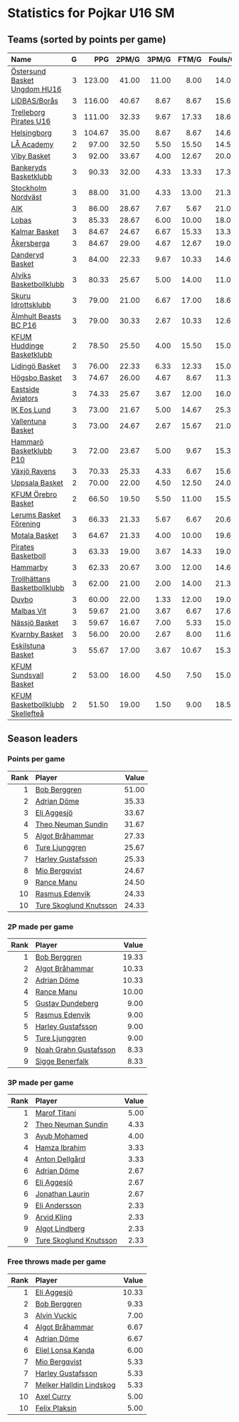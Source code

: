 # Statistics for Pojkar U16 SM

## Teams (sorted by points per game)

| Name | G | PPG | 2PM/G | 3PM/G | FTM/G | Fouls/G |
|:-----|--:|----:|------:|------:|------:|--------:|
| [Östersund Basket Ungdom HU16](pojkar_u16_sm_team_1.md) | 3 | 123.00 | 41.00 | 11.00 | 8.00 | 14.00 |
| [LIDBAS/Borås](pojkar_u16_sm_team_2.md) | 3 | 116.00 | 40.67 | 8.67 | 8.67 | 15.67 |
| [Trelleborg Pirates U16](pojkar_u16_sm_team_3.md) | 3 | 111.00 | 32.33 | 9.67 | 17.33 | 18.67 |
| [Helsingborg](pojkar_u16_sm_team_4.md) | 3 | 104.67 | 35.00 | 8.67 | 8.67 | 14.67 |
| [LÅ Academy](pojkar_u16_sm_team_5.md) | 2 | 97.00 | 32.50 | 5.50 | 15.50 | 14.50 |
| [Viby Basket](pojkar_u16_sm_team_6.md) | 3 | 92.00 | 33.67 | 4.00 | 12.67 | 20.00 |
| [Bankeryds Basketklubb](pojkar_u16_sm_team_7.md) | 3 | 90.33 | 32.00 | 4.33 | 13.33 | 17.33 |
| [Stockholm Nordväst](pojkar_u16_sm_team_8.md) | 3 | 88.00 | 31.00 | 4.33 | 13.00 | 21.33 |
| [AIK](pojkar_u16_sm_team_9.md) | 3 | 86.00 | 28.67 | 7.67 | 5.67 | 21.00 |
| [Lobas](pojkar_u16_sm_team_10.md) | 3 | 85.33 | 28.67 | 6.00 | 10.00 | 18.00 |
| [Kalmar Basket](pojkar_u16_sm_team_11.md) | 3 | 84.67 | 24.67 | 6.67 | 15.33 | 13.33 |
| [Åkersberga](pojkar_u16_sm_team_12.md) | 3 | 84.67 | 29.00 | 4.67 | 12.67 | 19.00 |
| [Danderyd Basket](pojkar_u16_sm_team_13.md) | 3 | 84.00 | 22.33 | 9.67 | 10.33 | 14.67 |
| [Alviks Basketbollklubb](pojkar_u16_sm_team_14.md) | 3 | 80.33 | 25.67 | 5.00 | 14.00 | 11.00 |
| [Skuru Idrottsklubb](pojkar_u16_sm_team_15.md) | 3 | 79.00 | 21.00 | 6.67 | 17.00 | 18.67 |
| [Älmhult Beasts BC P16](pojkar_u16_sm_team_16.md) | 3 | 79.00 | 30.33 | 2.67 | 10.33 | 12.67 |
| [KFUM Huddinge Basketklubb](pojkar_u16_sm_team_17.md) | 2 | 78.50 | 25.50 | 4.00 | 15.50 | 15.00 |
| [Lidingö Basket](pojkar_u16_sm_team_18.md) | 3 | 76.00 | 22.33 | 6.33 | 12.33 | 15.00 |
| [Högsbo Basket](pojkar_u16_sm_team_19.md) | 3 | 74.67 | 26.00 | 4.67 | 8.67 | 11.33 |
| [Eastside Aviators](pojkar_u16_sm_team_20.md) | 3 | 74.33 | 25.67 | 3.67 | 12.00 | 16.00 |
| [IK Eos Lund](pojkar_u16_sm_team_21.md) | 3 | 73.00 | 21.67 | 5.00 | 14.67 | 25.33 |
| [Vallentuna Basket](pojkar_u16_sm_team_22.md) | 3 | 73.00 | 24.67 | 2.67 | 15.67 | 21.00 |
| [Hammarö Basketklubb P10](pojkar_u16_sm_team_23.md) | 3 | 72.00 | 23.67 | 5.00 | 9.67 | 15.33 |
| [Växjö Ravens](pojkar_u16_sm_team_24.md) | 3 | 70.33 | 25.33 | 4.33 | 6.67 | 15.67 |
| [Uppsala Basket](pojkar_u16_sm_team_25.md) | 2 | 70.00 | 22.00 | 4.50 | 12.50 | 24.00 |
| [KFUM Örebro Basket](pojkar_u16_sm_team_26.md) | 2 | 66.50 | 19.50 | 5.50 | 11.00 | 15.50 |
| [Lerums Basket Förening](pojkar_u16_sm_team_27.md) | 3 | 66.33 | 21.33 | 5.67 | 6.67 | 20.67 |
| [Motala Basket](pojkar_u16_sm_team_28.md) | 3 | 64.67 | 21.33 | 4.00 | 10.00 | 19.67 |
| [Pirates Basketboll](pojkar_u16_sm_team_29.md) | 3 | 63.33 | 19.00 | 3.67 | 14.33 | 19.00 |
| [Hammarby](pojkar_u16_sm_team_30.md) | 3 | 62.33 | 20.67 | 3.00 | 12.00 | 14.67 |
| [Trollhättans Basketbollklubb](pojkar_u16_sm_team_31.md) | 3 | 62.00 | 21.00 | 2.00 | 14.00 | 21.33 |
| [Duvbo](pojkar_u16_sm_team_32.md) | 3 | 60.00 | 22.00 | 1.33 | 12.00 | 19.00 |
| [Malbas Vit](pojkar_u16_sm_team_33.md) | 3 | 59.67 | 21.00 | 3.67 | 6.67 | 17.67 |
| [Nässjö Basket](pojkar_u16_sm_team_34.md) | 3 | 59.67 | 16.67 | 7.00 | 5.33 | 15.00 |
| [Kvarnby Basket](pojkar_u16_sm_team_35.md) | 3 | 56.00 | 20.00 | 2.67 | 8.00 | 11.67 |
| [Eskilstuna Basket](pojkar_u16_sm_team_36.md) | 3 | 55.67 | 17.00 | 3.67 | 10.67 | 15.33 |
| [KFUM Sundsvall Basket](pojkar_u16_sm_team_37.md) | 2 | 53.00 | 16.00 | 4.50 | 7.50 | 15.00 |
| [KFUM Basketbollklubb Skellefteå](pojkar_u16_sm_team_38.md) | 2 | 51.50 | 19.00 | 1.50 | 9.00 | 18.50 |

## Season leaders

### Points per game

| Rank | Player | Value |
|----:|:-------|------:|
| 1 | [Bob Berggren](pojkar_u16_sm_team_7.md) | 51.00 |
| 2 | [Adrian Döme](pojkar_u16_sm_team_4.md) | 35.33 |
| 3 | [Eli Aggesjö](pojkar_u16_sm_team_15.md) | 33.67 |
| 4 | [Theo Neuman Sundin](pojkar_u16_sm_team_11.md) | 31.67 |
| 5 | [Algot Bråhammar](pojkar_u16_sm_team_3.md) | 27.33 |
| 6 | [Ture Ljunggren](pojkar_u16_sm_team_16.md) | 25.67 |
| 7 | [Harley Gustafsson](pojkar_u16_sm_team_20.md) | 25.33 |
| 8 | [Mio Bergqvist](pojkar_u16_sm_team_3.md) | 24.67 |
| 9 | [Rance Manu](pojkar_u16_sm_team_38.md) | 24.50 |
| 10 | [Rasmus Edenvik](pojkar_u16_sm_team_23.md) | 24.33 |
| 10 | [Ture Skoglund Knutsson](pojkar_u16_sm_team_1.md) | 24.33 |

### 2P made per game

| Rank | Player | Value |
|----:|:-------|------:|
| 1 | [Bob Berggren](pojkar_u16_sm_team_7.md) | 19.33 |
| 2 | [Algot Bråhammar](pojkar_u16_sm_team_3.md) | 10.33 |
| 2 | [Adrian Döme](pojkar_u16_sm_team_4.md) | 10.33 |
| 4 | [Rance Manu](pojkar_u16_sm_team_38.md) | 10.00 |
| 5 | [Gustav Dundeberg](pojkar_u16_sm_team_17.md) | 9.00 |
| 5 | [Rasmus Edenvik](pojkar_u16_sm_team_23.md) | 9.00 |
| 5 | [Harley Gustafsson](pojkar_u16_sm_team_20.md) | 9.00 |
| 5 | [Ture Ljunggren](pojkar_u16_sm_team_16.md) | 9.00 |
| 9 | [Noah Grahn Gustafsson](pojkar_u16_sm_team_4.md) | 8.33 |
| 9 | [Sigge Benerfalk](pojkar_u16_sm_team_1.md) | 8.33 |

### 3P made per game

| Rank | Player | Value |
|----:|:-------|------:|
| 1 | [Marof Titani](pojkar_u16_sm_team_3.md) | 5.00 |
| 2 | [Theo Neuman Sundin](pojkar_u16_sm_team_11.md) | 4.33 |
| 3 | [Ayub Mohamed](pojkar_u16_sm_team_34.md) | 4.00 |
| 4 | [Hamza Ibrahim](pojkar_u16_sm_team_4.md) | 3.33 |
| 4 | [Anton Dellgård](pojkar_u16_sm_team_10.md) | 3.33 |
| 6 | [Adrian Döme](pojkar_u16_sm_team_4.md) | 2.67 |
| 6 | [Eli Aggesjö](pojkar_u16_sm_team_15.md) | 2.67 |
| 6 | [Jonathan Laurin](pojkar_u16_sm_team_13.md) | 2.67 |
| 9 | [Eli Andersson](pojkar_u16_sm_team_3.md) | 2.33 |
| 9 | [Arvid Kling](pojkar_u16_sm_team_23.md) | 2.33 |
| 9 | [Algot Lindberg](pojkar_u16_sm_team_13.md) | 2.33 |
| 9 | [Ture Skoglund Knutsson](pojkar_u16_sm_team_1.md) | 2.33 |

### Free throws made per game

| Rank | Player | Value |
|----:|:-------|------:|
| 1 | [Eli Aggesjö](pojkar_u16_sm_team_15.md) | 10.33 |
| 2 | [Bob Berggren](pojkar_u16_sm_team_7.md) | 9.33 |
| 3 | [Alvin Vuckic](pojkar_u16_sm_team_11.md) | 7.00 |
| 4 | [Algot Bråhammar](pojkar_u16_sm_team_3.md) | 6.67 |
| 4 | [Adrian Döme](pojkar_u16_sm_team_4.md) | 6.67 |
| 6 | [Eliel Lonsa Kanda](pojkar_u16_sm_team_25.md) | 6.00 |
| 7 | [Mio Bergqvist](pojkar_u16_sm_team_3.md) | 5.33 |
| 7 | [Harley Gustafsson](pojkar_u16_sm_team_20.md) | 5.33 |
| 7 | [Melker Halldin Lindskog](pojkar_u16_sm_team_18.md) | 5.33 |
| 10 | [Axel Curry](pojkar_u16_sm_team_5.md) | 5.00 |
| 10 | [Felix Plaksin](pojkar_u16_sm_team_8.md) | 5.00 |

